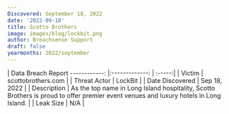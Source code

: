 ```yaml
---
Discovered: September 18, 2022
date: '2022-09-18'
title: Scotto Brothers
image: images/blog/lockbit.png
author: Breachsense Support
draft: false
yearmonths: 2022/september
---
```



| Data Breach Report
------------:     |:-------------:    | :-----:|
| Victim      | scottobrothers.com      | 
| Threat Actor      |  LockBit     | 
| Date Discovered      | Sep 18, 2022      | 
| Description      | As the top name in Long Island hospitality, Scotto Brothers is proud to offer premier event venues and luxury hotels in Long Island.      | 
| Leak Size      | N/A      | 

